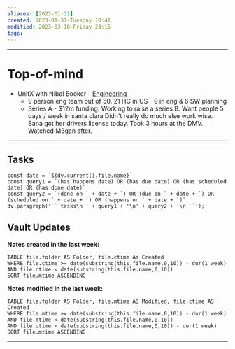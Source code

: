 ```yaml
---
aliases: [2023-01-31]
created: 2023-01-31-Tuesday 10:41
modified: 2023-03-10-Friday 23:15
tags: 
---
```


---

# Top-of-mind
- UnitX with Nibal Booker - [Engineering](https://www.unitxlabs.com/join-us/engineering)
	- 9 person eng team out of 50. 21 HC in US - 9 in eng & 6 SW planning
	- Series A - $12m funding. Working to raise a series B. Want people 5 days / week in santa clara
Didn't really do much else work wise.
Sana got her drivers license today. Took 3 hours at the DMV. Watched M3gan after.

---

## Tasks
```dataviewjs
const date = `${dv.current().file.name}`
const query1 = `(has happens date) OR (has due date) OR (has scheduled date) OR (has done date)`
const query2 = `(done on ` + date + `) OR (due on ` + date + `) OR (scheduled on ` + date + `) OR (happens on ` + date + `)`
dv.paragraph('```tasks\n ' + query1 + '\n' + query2 + '\n```');
```

## Vault Updates

**Notes created in the last week:**

``` dataview
TABLE file.folder AS Folder, file.ctime As Created
WHERE file.ctime >= date(substring(this.file.name,0,10)) - dur(1 week) AND file.ctime < date(substring(this.file.name,0,10))
SORT file.mtime ASCENDING
```

**Notes modified in the last week:**

``` dataview
TABLE file.folder AS Folder, file.mtime AS Modified, file.ctime AS Created
WHERE file.mtime >= date(substring(this.file.name,0,10)) - dur(1 week)
AND file.mtime < date(substring(this.file.name,0,10))
AND file.ctime < date(substring(this.file.name,0,10)) - dur(1 week)
SORT file.mtime ASCENDING
```
---
